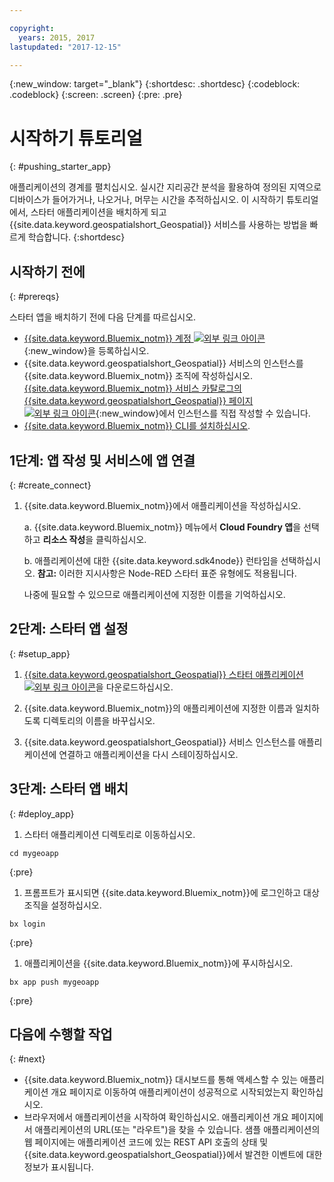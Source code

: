 ```yaml
---

copyright:
  years: 2015, 2017
lastupdated: "2017-12-15"

---
```


<!-- Attribute definitions -->
{:new_window: target="_blank"}
{:shortdesc: .shortdesc}
{:codeblock: .codeblock}
{:screen: .screen}
{:pre: .pre}

# 시작하기 튜토리얼
{: #pushing_starter_app}

애플리케이션의 경계를 펼치십시오. 실시간 지리공간 분석을 활용하여 정의된 지역으로 디바이스가 들어가거나, 나오거나, 머무는 시간을 추적하십시오. 이 시작하기 튜토리얼에서, 스타터 애플리케이션을 배치하게 되고 {{site.data.keyword.geospatialshort_Geospatial}} 서비스를 사용하는 방법을 빠르게 학습합니다.
{:shortdesc}

## 시작하기 전에
{: #prereqs}

스타터 앱을 배치하기 전에 다음 단계를 따르십시오. 

* [{{site.data.keyword.Bluemix_notm}} 계정 ![외부 링크 아이콘](../../icons/launch-glyph.svg "외부 링크 아이콘")](https://console.{DomainName}/registration){:new_window}을 등록하십시오. 
* {{site.data.keyword.geospatialshort_Geospatial}} 서비스의 인스턴스를 {{site.data.keyword.Bluemix_notm}} 조직에 작성하십시오. [{{site.data.keyword.Bluemix_notm}} 서비스 카탈로그의 {{site.data.keyword.geospatialshort_Geospatial}} 페이지 ![외부 링크 아이콘](../../icons/launch-glyph.svg "외부 링크 아이콘")](https://console.{DomainName}/catalog/services/geospatial-analytics/){:new_window}에서 인스턴스를 직접 작성할 수 있습니다.   
* [{{site.data.keyword.Bluemix_notm}} CLI를 설치하십시오](https://console.bluemix.net/docs/cloud-platform/cli/reference/bluemix_cli/download_cli.html#download_install).

## 1단계: 앱 작성 및 서비스에 앱 연결
{: #create_connect}

1. {{site.data.keyword.Bluemix_notm}}에서 애플리케이션을 작성하십시오. 

    a. {{site.data.keyword.Bluemix_notm}} 메뉴에서 **Cloud Foundry 앱**을 선택하고 **리소스 작성**을 클릭하십시오. 

    b. 애플리케이션에 대한 {{site.data.keyword.sdk4node}} 런타임을 선택하십시오.
    **참고:** 이러한 지시사항은 Node-RED 스타터 표준 유형에도 적용됩니다. 

      나중에 필요할 수 있으므로 애플리케이션에 지정한 이름을 기억하십시오. 

## 2단계: 스타터 앱 설정
{: #setup_app}

1. [{{site.data.keyword.geospatialshort_Geospatial}} 스타터 애플리케이션 ![외부 링크 아이콘](../../icons/launch-glyph.svg "외부 링크 아이콘")](https://developer.ibm.com/streamsdev/wp-content/uploads/sites/15/2017/09/geo-starter.zip)을 다운로드하십시오. 

1. {{site.data.keyword.Bluemix_notm}}의 애플리케이션에 지정한 이름과 일치하도록 디렉토리의 이름을 바꾸십시오.
1. {{site.data.keyword.geospatialshort_Geospatial}} 서비스 인스턴스를 애플리케이션에 연결하고 애플리케이션을 다시 스테이징하십시오.

## 3단계: 스타터 앱 배치
{: #deploy_app}

1. 스타터 애플리케이션 디렉토리로 이동하십시오.
  <pre><code>cd mygeoapp</code></pre>
  {:pre}

1. 프롬프트가 표시되면 {{site.data.keyword.Bluemix_notm}}에 로그인하고 대상 조직을 설정하십시오.
  <pre><code>bx login</code></pre>
  {:pre}

1. 애플리케이션을 {{site.data.keyword.Bluemix_notm}}에 푸시하십시오.
  <pre><code>bx app push mygeoapp</code></pre>
  {:pre}

## 다음에 수행할 작업
{: #next}

* {{site.data.keyword.Bluemix_notm}} 대시보드를 통해 액세스할 수 있는 애플리케이션 개요 페이지로 이동하여 애플리케이션이 성공적으로 시작되었는지 확인하십시오.
* 브라우저에서 애플리케이션을 시작하여 확인하십시오. 애플리케이션 개요 페이지에서 애플리케이션의 URL(또는 "라우트")을 찾을 수 있습니다. 샘플 애플리케이션의 웹 페이지에는 애플리케이션 코드에 있는 REST API 호출의 상태 및 {{site.data.keyword.geospatialshort_Geospatial}}에서 발견한 이벤트에 대한 정보가 표시됩니다.
